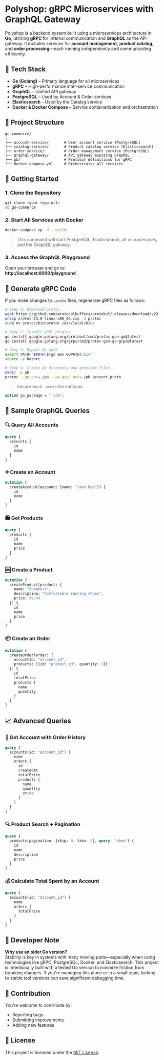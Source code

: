 # Polyshop: gRPC Microservices with GraphQL Gateway



Polyshop is a backend system built using a microservices architecture in **Go**, utilizing **gRPC** for internal communication and **GraphQL** as the API gateway. It includes services for **account management**, **product catalog**, and **order processing**—each running independently and communicating efficiently.

## 🧩 Tech Stack

- **Go (Golang)** – Primary language for all microservices  
- **gRPC** – High-performance inter-service communication  
- **GraphQL** – Unified API gateway  
- **PostgreSQL** – Used by Account & Order services  
- **Elasticsearch** – Used by the Catalog service  
- **Docker & Docker Compose** – Service containerization and orchestration

## 📁 Project Structure

```
go-commerce/
│
├── account-service/       # User account service (PostgreSQL)
├── catalog-service/       # Product catalog service (Elasticsearch)
├── order-service/         # Order management service (PostgreSQL)
├── graphql-gateway/       # API gateway exposing GraphQL
├── pb/                    # Protobuf definitions for gRPC
└── docker-compose.yml     # Orchestrates all services
```

## 🚀 Getting Started

### 1. Clone the Repository

```bash
git clone <your-repo-url>
cd go-commerce
```

### 2. Start All Services with Docker

```bash
docker-compose up -d --build
```

> This command will start PostgreSQL, Elasticsearch, all microservices, and the GraphQL gateway.

### 3. Access the GraphQL Playground

Open your browser and go to:  
**http://localhost:8000/playground**

## 🔧 Generate gRPC Code

If you make changes to `.proto` files, regenerate gRPC files as follows:

```bash
# Step 1: Download protoc
wget https://github.com/protocolbuffers/protobuf/releases/download/v23.0/protoc-23.0-linux-x86_64.zip
unzip protoc-23.0-linux-x86_64.zip -d protoc
sudo mv protoc/bin/protoc /usr/local/bin/

# Step 2: Install gRPC plugins
go install google.golang.org/protobuf/cmd/protoc-gen-go@latest
go install google.golang.org/grpc/cmd/protoc-gen-go-grpc@latest

# Step 3: Export Go path
export PATH="$PATH:$(go env GOPATH)/bin"
source ~/.bashrc

# Step 4: Create pb directory and generate files
mkdir -p pb
protoc --go_out=./pb --go-grpc_out=./pb account.proto
```

> Ensure each `.proto` file contains:
```proto
option go_package = "./pb";
```

## 📡 Sample GraphQL Queries

### 🔍 Query All Accounts

```graphql
query {
  accounts {
    id
    name
  }
}
```

### ➕ Create an Account

```graphql
mutation {
  createAccount(account: {name: "Jane Doe"}) {
    id
    name
  }
}
```

### 🛍 Get Products

```graphql
query {
  products {
    id
    name
    price
  }
}
```

### 🆕 Create a Product

```graphql
mutation {
  createProduct(product: {
    name: "Sneakers", 
    description: "Comfortable running shoes", 
    price: 59.99
  }) {
    id
    name
    price
  }
}
```

### 📦 Create an Order

```graphql
mutation {
  createOrder(order: {
    accountId: "account_id", 
    products: [{id: "product_id", quantity: 2}]
  }) {
    id
    totalPrice
    products {
      name
      quantity
    }
  }
}
```

## 📈 Advanced Queries

### 🧾 Get Account with Order History

```graphql
query {
  accounts(id: "account_id") {
    name
    orders {
      id
      createdAt
      totalPrice
      products {
        name
        quantity
        price
      }
    }
  }
}
```

### 🔍 Product Search + Pagination

```graphql
query {
  products(pagination: {skip: 0, take: 5}, query: "shoe") {
    id
    name
    description
    price
  }
}
```

### 💰 Calculate Total Spent by an Account

```graphql
query {
  accounts(id: "account_id") {
    name
    orders {
      totalPrice
    }
  }
}
```

## 📌 Developer Note

**Why use an older Go version?**  
Stability is key in systems with many moving parts—especially when using technologies like gRPC, PostgreSQL, Docker, and Elasticsearch. This project is intentionally built with a tested Go version to minimize friction from breaking changes. If you're managing this alone or in a small team, locking to stable tool versions can save significant debugging time.

## 🙌 Contribution

You're welcome to contribute by:
- Reporting bugs
- Submitting improvements
- Adding new features

## 📄 License

This project is licensed under the [MIT License](LICENSE).
